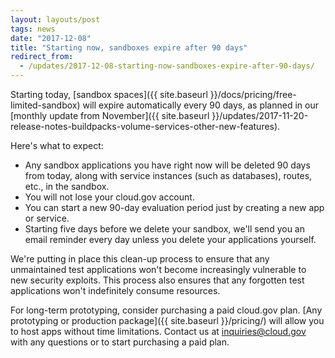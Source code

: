 ```yaml
---
layout: layouts/post
tags: news
date: "2017-12-08"
title: "Starting now, sandboxes expire after 90 days"
redirect_from:
  - /updates/2017-12-08-starting-now-sandboxes-expire-after-90-days/
---
```


Starting today, [sandbox spaces]({{ site.baseurl }}/docs/pricing/free-limited-sandbox) will expire automatically every 90 days, as planned in our [monthly update from November]({{ site.baseurl }}/updates/2017-11-20-release-notes-buildpacks-volume-services-other-new-features).

Here's what to expect:

* Any sandbox applications you have right now will be deleted 90 days from today, along with service instances (such as databases), routes, etc., in the sandbox.
* You will not lose your cloud.gov account.
* You can start a new 90-day evaluation period just by creating a new app or service.
* Starting five days before we delete your sandbox, we'll send you an email reminder every day unless you delete your applications yourself.

We're putting in place this clean-up process to ensure that any unmaintained test applications won't become increasingly vulnerable to new security exploits. This process also ensures that any forgotten test applications won't indefinitely consume resources.

For long-term prototyping, consider purchasing a paid cloud.gov plan. [Any prototyping or production package]({{ site.baseurl }}/pricing/) will allow you to host apps without time limitations. Contact us at [inquiries@cloud.gov](mailto:inquiries@cloud.gov) with any questions or to start purchasing a paid plan.

